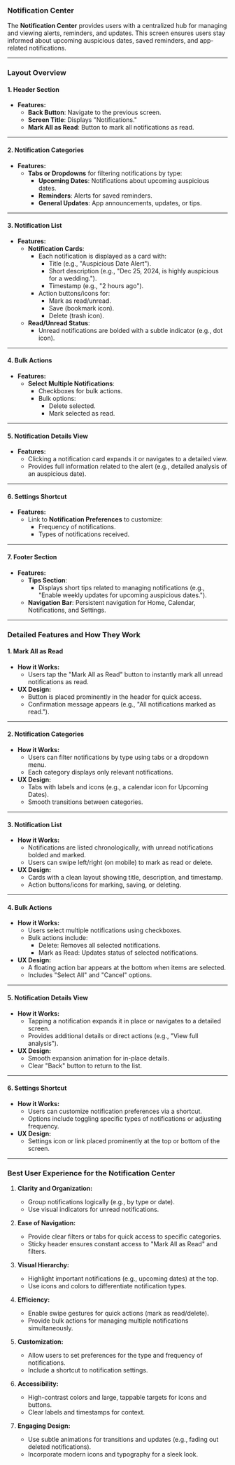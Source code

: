 ### **Notification Center**

The **Notification Center** provides users with a centralized hub for managing and viewing alerts, reminders, and updates. This screen ensures users stay informed about upcoming auspicious dates, saved reminders, and app-related notifications.

---

### **Layout Overview**

#### **1. Header Section**
- **Features:**
  - **Back Button**: Navigate to the previous screen.
  - **Screen Title**: Displays "Notifications."
  - **Mark All as Read**: Button to mark all notifications as read.

---

#### **2. Notification Categories**
- **Features:**
  - **Tabs or Dropdowns** for filtering notifications by type:
    - **Upcoming Dates**: Notifications about upcoming auspicious dates.
    - **Reminders**: Alerts for saved reminders.
    - **General Updates**: App announcements, updates, or tips.

---

#### **3. Notification List**
- **Features:**
  - **Notification Cards**:
    - Each notification is displayed as a card with:
      - Title (e.g., "Auspicious Date Alert").
      - Short description (e.g., "Dec 25, 2024, is highly auspicious for a wedding.").
      - Timestamp (e.g., "2 hours ago").
    - Action buttons/icons for:
      - Mark as read/unread.
      - Save (bookmark icon).
      - Delete (trash icon).
  - **Read/Unread Status**:
    - Unread notifications are bolded with a subtle indicator (e.g., dot icon).

---

#### **4. Bulk Actions**
- **Features:**
  - **Select Multiple Notifications**:
    - Checkboxes for bulk actions.
    - Bulk options:
      - Delete selected.
      - Mark selected as read.

---

#### **5. Notification Details View**
- **Features:**
  - Clicking a notification card expands it or navigates to a detailed view.
  - Provides full information related to the alert (e.g., detailed analysis of an auspicious date).

---

#### **6. Settings Shortcut**
- **Features:**
  - Link to **Notification Preferences** to customize:
    - Frequency of notifications.
    - Types of notifications received.

---

#### **7. Footer Section**
- **Features:**
  - **Tips Section**:
    - Displays short tips related to managing notifications (e.g., "Enable weekly updates for upcoming auspicious dates.").
  - **Navigation Bar**: Persistent navigation for Home, Calendar, Notifications, and Settings.

---

### **Detailed Features and How They Work**

#### 1. **Mark All as Read**
   - **How it Works:**
     - Users tap the "Mark All as Read" button to instantly mark all unread notifications as read.
   - **UX Design:**
     - Button is placed prominently in the header for quick access.
     - Confirmation message appears (e.g., "All notifications marked as read.").

---

#### 2. **Notification Categories**
   - **How it Works:**
     - Users can filter notifications by type using tabs or a dropdown menu.
     - Each category displays only relevant notifications.
   - **UX Design:**
     - Tabs with labels and icons (e.g., a calendar icon for Upcoming Dates).
     - Smooth transitions between categories.

---

#### 3. **Notification List**
   - **How it Works:**
     - Notifications are listed chronologically, with unread notifications bolded and marked.
     - Users can swipe left/right (on mobile) to mark as read or delete.
   - **UX Design:**
     - Cards with a clean layout showing title, description, and timestamp.
     - Action buttons/icons for marking, saving, or deleting.

---

#### 4. **Bulk Actions**
   - **How it Works:**
     - Users select multiple notifications using checkboxes.
     - Bulk actions include:
       - Delete: Removes all selected notifications.
       - Mark as Read: Updates status of selected notifications.
   - **UX Design:**
     - A floating action bar appears at the bottom when items are selected.
     - Includes "Select All" and "Cancel" options.

---

#### 5. **Notification Details View**
   - **How it Works:**
     - Tapping a notification expands it in place or navigates to a detailed screen.
     - Provides additional details or direct actions (e.g., "View full analysis").
   - **UX Design:**
     - Smooth expansion animation for in-place details.
     - Clear "Back" button to return to the list.

---

#### 6. **Settings Shortcut**
   - **How it Works:**
     - Users can customize notification preferences via a shortcut.
     - Options include toggling specific types of notifications or adjusting frequency.
   - **UX Design:**
     - Settings icon or link placed prominently at the top or bottom of the screen.

---

### **Best User Experience for the Notification Center**

1. **Clarity and Organization:**
   - Group notifications logically (e.g., by type or date).
   - Use visual indicators for unread notifications.

2. **Ease of Navigation:**
   - Provide clear filters or tabs for quick access to specific categories.
   - Sticky header ensures constant access to "Mark All as Read" and filters.

3. **Visual Hierarchy:**
   - Highlight important notifications (e.g., upcoming dates) at the top.
   - Use icons and colors to differentiate notification types.

4. **Efficiency:**
   - Enable swipe gestures for quick actions (mark as read/delete).
   - Provide bulk actions for managing multiple notifications simultaneously.

5. **Customization:**
   - Allow users to set preferences for the type and frequency of notifications.
   - Include a shortcut to notification settings.

6. **Accessibility:**
   - High-contrast colors and large, tappable targets for icons and buttons.
   - Clear labels and timestamps for context.

7. **Engaging Design:**
   - Use subtle animations for transitions and updates (e.g., fading out deleted notifications).
   - Incorporate modern icons and typography for a sleek look.
